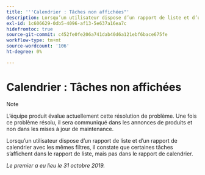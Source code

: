 ```yaml
---
title: '''Calendrier : Tâches non affichées"'
description: Lorsqu’un utilisateur dispose d’un rapport de liste et d’un rapport de calendrier avec les mêmes filtres, il constate que certaines tâches s’affichent dans le rapport de liste, mais pas dans le rapport de calendrier.
exl-id: 1c606629-0db5-4096-af13-5e637a16ea7c
hidefromtoc: true
source-git-commit: c452fe0fe206a741dab40d6a121ebf6bace675fe
workflow-type: tm+mt
source-wordcount: '106'
ht-degree: 0%

---
```


# Calendrier : Tâches non affichées

>[!NOTE]
>
>L’équipe produit évalue actuellement cette résolution de problème. Une fois ce problème résolu, il sera communiqué dans les annonces de produits et non dans les mises à jour de maintenance.

Lorsqu’un utilisateur dispose d’un rapport de liste et d’un rapport de calendrier avec les mêmes filtres, il constate que certaines tâches s’affichent dans le rapport de liste, mais pas dans le rapport de calendrier.

_Le premier a eu lieu le 31 octobre 2019._

